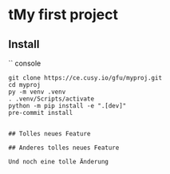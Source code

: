 # tMy first project

## Install

`` console

    git clone https://ce.cusy.io/gfu/myproj.git
    cd myproj
    py -m venv .venv
    . .venv/Scripts/activate
    python -m pip install -e ".[dev]"
    pre-commit install
```

## Tolles neues Feature

## Anderes tolles neues Feature

Und noch eine tolle Änderung
